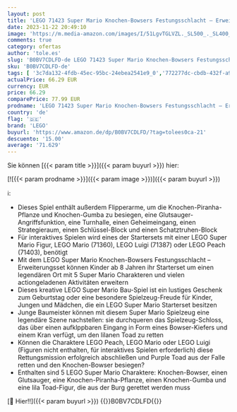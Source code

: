 ```yaml
---
layout: post
title: 'LEGO 71423 Super Mario Knochen-Bowsers Festungsschlacht – Erweiterungsset  Spielzeug mit 5 Charakteren: Bowser  EIN Glutsauger  EIN Knochen-Piranha  EIN Knochen-Gumba und EIN lila Toad'
date: 2023-11-22 20:49:10
image: 'https://m.media-amazon.com/images/I/51LgvTGLVZL._SL500_._SL400_.jpg'
comments: true
category: ofertas
author: 'tole.es'
slug: 'B0BV7CDLFD-de LEGO 71423 Super Mario Knochen-Bowsers Festungsschlacht –...'
sku: 'B0BV7CDLFD-de'
tags: [ '3c7da132-4fdb-45ec-95bc-24ebea2541e9_0','772277dc-cbdb-432f-a915-25a321e9ed8c_0','772277dc-cbdb-432f-a915-25a321e9ed8c_4401','Arborist Merchandising Root','Bauspielzeug & Konstruktionsspielzeug','Bauspielzeugsets','Custom Stores','LEGO','Selektion1','Self Service','Special Features Stores','Spiele, Spielzeug und Sammlerstücke für große Kinder','Spielfigur Spielsets','Spielzeug','Spielzeugfiguren & Spielsets','lego','🇩🇪', ]
actualPrice: 66.29 EUR
currency: EUR
price: 66.29
comparePrice: 77.99 EUR
prodname: 'LEGO 71423 Super Mario Knochen-Bowsers Festungsschlacht – Erweiterungsset  Spielzeug mit 5 Charakteren: Bowser  EIN Glutsauger  EIN Knochen-Piranha  EIN Knochen-Gumba und EIN lila Toad'
country: 'de'
flag: '🇩🇪'
brand: 'LEGO'
buyurl: 'https://www.amazon.de/dp/B0BV7CDLFD/?tag=tolees0ca-21'
descuento: '15.00'
average: '71.629'
---
```


Sie können [{{< param title >}}]({{< param buyurl >}}) hier:

[![{{< param prodname >}}]({{< param image >}})]({{< param buyurl >}})

ℹ️:

- Dieses Spiel enthält außerdem Flipperarme, um die Knochen-Piranha-Pflanze und Knochen-Gumba zu besiegen, eine Glutsauger-Angriffsfunktion, eine Turnhalle, einen Geheimeingang, einen Strategieraum, einen Schlüssel-Block und einen Schatztruhen-Block
- Für interaktives Spielen wird eines der Startersets mit einer LEGO Super Mario Figur, LEGO Mario (71360), LEGO Luigi (71387) oder LEGO Peach (71403), benötigt
- Mit dem LEGO Super Mario Knochen-Bowsers Festungsschlacht – Erweiterungsset können Kinder ab 8 Jahren ihr Starterset um einen legendären Ort mit 5 Super Mario Charakteren und vielen actiongeladenen Aktivitäten erweitern
- Dieses kreative LEGO Super Mario Bau-Spiel ist ein lustiges Geschenk zum Geburtstag oder eine besondere Spielzeug-Freude für Kinder, Jungen und Mädchen, die ein LEGO Super Mario Starterset besitzen
- Junge Baumeister können mit diesem Super Mario Spielzeug eine legendäre Szene nachstellen: sie durchqueren das Spielzeug-Schloss, das über einen aufklppbaren Eingang in Form eines Bowser-Kiefers und einem Kran verfügt, um den lilanen Toad zu retten
- Können die Charaktere LEGO Peach, LEGO Mario oder LEGO Luigi (Figuren nicht enthalten, für interaktives Spielen erforderlich) diese Rettungsmission erfolgreich abschließen und Purple Toad aus der Falle retten und den Knochen-Bowser besiegen?
- Enthalten sind 5 LEGO Super Mario Charaktere: Knochen-Bowser, einen Glutsauger, eine Knochen-Piranha-Pflanze, einen Knochen-Gumba und eine lila Toad-Figur, die aus der Burg gerettet werden muss

[🛒 Hier!!]({{< param buyurl >}})
{{<world>}}B0BV7CDLFD{{</world>}}
